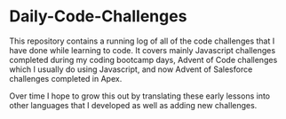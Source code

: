 # Daily-Code-Challenges

This repository contains a running log of all of the code challenges that I have done while learning to code. It covers mainly Javascript challenges completed during my coding bootcamp days, Advent of Code challenges which I usually do using Javascript, and now Advent of Salesforce challenges completed in Apex. 

Over time I hope to grow this out by translating these early lessons into other languages that I developed as well as adding new challenges.

